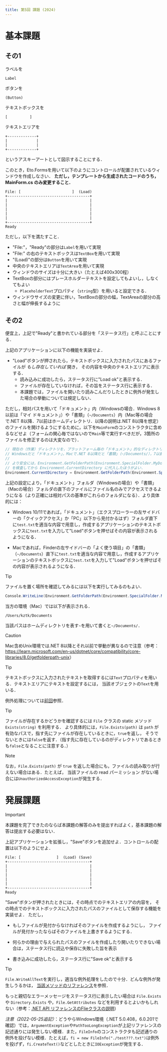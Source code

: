 ```yaml
---
title: 第5回 課題 (2024)
---
```


# 基本課題

## その1

ラベルを

```text {.asciiart}
Label
```

ボタンを

```text {.asciiart}
(Button)
```

テキストボックスを

```text {.asciiart}
[          ]
```

テキストエリアを

```text {.asciiart}
+-------------+
|             |
|             |
+-------------+
```

というアスキーアートとして図示することにする．

このとき，Eto.Formsを用いて以下のようにコントロールが配置されているウィンドウを作成しなさい．
**ただし，テンプレートから生成されたコードのうち，MainForm.cs のみ変更すること．**

```text {.asciiart}
File: [                       ]  (Load) 
+-------------------------------------+
|                                     |
|                                     |
|                                     |
|                                     |
|                                     |
+-------------------------------------+
Ready
```

ただし，以下を満たすこと．

- "File:"，"Ready"の部分は``Label``を用いて実現
- "File:" の右のテキストボックスは``TextBox``を用いて実現
- "(Load)"の部分は``Button``を用いて実現
- 中央のテキストエリアは``TextArea``を用いて実現
- ウィンドウのサイズは十分に大きい（たとえば400x300程）
- TextBoxの部分にはプレースホルダーテキストを設定してもよいし，しなくてもよい
  - ``PlaceholderText``プロパティ（``string``型）を用いると設定できる．
- ウィンドウサイズの変更に伴い，TextBoxの部分の幅，TextAreaの部分の高さと幅が伸長するように

## その2

便宜上，上記で"Ready"と書かれている部分を「ステータス行」と呼ぶことにする．

上記のアプリケーションに以下の機能を実装せよ．

- "Load"ボタンが押されたら，テキストボックスに入力されたパスにあるファイルが *もし存在していれば* 開き，
  その内容を中央のテキストエリアに表示する．
  - 読み込みに成功したら，ステータス行に"Load ok"と表示する．
  - ファイルが存在していなければ，その旨をステータス行に表示する．
  - 本課題では，ファイルを開いたり読みこんだりしたときに例外が発生した場合の挙動については規定しない．

ただし，相対パスを用いて「ドキュメント」内（Windowsの場合．Windows 8以前は「マイ ドキュメント」）や「書類」（`~/Documents`）内（Mac等の場合で.NET 8以降．7以前はホームディレクトリ．以降の説明は.NET 8以降を想定）のファイルを開けるようにするために，以下を``MainForm``のコンストラクタに含めるなどせよ（フォームの関心毎ではないので``Main``等で実行すべきだが，3箇所のファイルを修正するのは大変なので）．

```cs
// 現在の（作業）ディレクトリを，プラットフォーム毎の「ドキュメント」的なディレクトリに設定する
// Windowsだと「ドキュメント」，Macで.NET 8以降だと「書類」（~/Documents/），7以前はホームディレクトリ．他の環境は未確認．
// 
// より安全には，Environment.GetFolderPath(Environment.SpecialFolder.MyDocuments) が空文字列かどうか
// を検査してから Environment.CurrentDirectory に代入したほうがよい．
Environment.CurrentDirectory = Environment.GetFolderPath(Environment.SpecialFolder.MyDocuments);
```

上記の設定により，「ドキュメント」フォルダ（Windowsの場合）や「書類」（Macの場合）フォルダの直下のファイルにファイル名のみでアクセスできるようになる（より正確には相対パスの基準がこれらのフォルダになる）．より具体的には：

- Windows 10/11であれば，「ドキュメント」（エクスプローラーの左サイドバーの「クイックアクセス」か「PC」以下から見付かるはず）フォルダ直下に``test.txt``を適当な内容で用意し，作成するアプリケーションのテキストボックスに``test.txt``を入力して"Load"ボタンを押せばその内容が表示されるようになる．

- Macであれば，Finderの左サイドバーの「よく使う項目」の「書類」（`~/Documents`）直下に``test.txt``を適当な内容で用意し，作成するアプリケーションのテキストボックスに``test.txt``を入力して"Load"ボタンを押せばその内容が表示されるようになる．

> [!TIP]
> ファイルを置く場所を確認してみるには以下を実行してみるのもよい．
>
> ```cs
> Console.WriteLine(Environment.GetFolderPath(Environment.SpecialFolder.MyDocuments));
> ```
>
> 当方の環境（Mac）では以下が表示される．
>
> ```text
> /Users/kztk/Documents
> ```
>
> 当該パスはホームディレクトリを表す`~`を用いて書くと`~/Documents/`．

> [!CAUTION]
> Mac含めUnix環境では.NET 8以降とそれ以前で挙動が異なるので注意（参考：<https://learn.microsoft.com/en-us/dotnet/core/compatibility/core-libraries/8.0/getfolderpath-unix>）

> [!TIP]
> テキストボックスに入力されたテキストを取得するには``Text``プロパティを用いる．テキストエリアにテキストを設定するには，
> 当該オブジェクトの``Text``を用いる．
>
> 例外処理については[前回](./w4.html)参照．

> [!TIP]
> ファイルが存在するかどうかを確認するには ``File`` クラスの static メソッド ``Exists(string)`` を利用する．
> より具体的には，``File.Exists(path)`` は ``path`` が有効なパスで，指す先にファイルが存在しているときに，``true``を返し，
> そうでないときには``false``を返す．（指す先に存在しているのがディレクトリであるときも``false``となることに注意する．）

> [!NOTE]
> なお，``File.Exists(path)`` が ``true`` を返した場合にも，ファイルの読み取りが行えない場合はある．たとえば，
> 当該ファイルの read パーミッション がない場合には``UnauthorizedAccessException``が発生する．

# 発展課題

> [!IMPORTANT]
> 本課題を完了できたのならば本課題の解答のみを提出すればよく，基本課題の解答は提出する必要はない．

上記アプリケーションを拡張し，"Save"ボタンを追加せよ．コントロールの配置は以下のようにせよ．

```text {.asciiart}
File: [                ]  (Load) (Save)
+-------------------------------------+
|                                     |
|                                     |
|                                     |
|                                     |
|                                     |
+-------------------------------------+
Ready
```

"Save"ボタンが押されたときには，その時点でのテキストエリアの内容を，
その時点でのテキストボックスに入力されたパスのファイルとして保存する機能を実装せよ．
ただし，

- もしファイルが見付からなければそのファイルを作成するようにし，
  ファイルが見付かったならばそのファイルを上書きするようにする．

- 何らかの理由で与えられたパスのファイルを作成したり開いたりできない場合は，ステータス行に読込や保存に失敗した旨を表示

- 書き込みに成功したら，ステータス行に"Save ok"と表示する

> [!TIP]
> ``File.WriteAllText``を実行し，適当な例外処理をしたので十分．どんな例外が発生しうるかは，
> [当該メソッドのリファレンス](https://docs.microsoft.com/en-us/dotnet/api/system.io.file.writealltext?view=net-6.0#system-io-file-writealltext(system-string-system-string))を参照．
>
> もっと親切なエラーメッセージをステータス行に表示したい場合は
> ``File.Exists`` や ``Directory.Exists`` や，``File.GetAttributes`` などを利用するとよいかもしれない（参考：[.NET API リファレンスのFlieクラスの説明](https://docs.microsoft.com/en-us/dotnet/api/system.io.file?view=net-6.0)）
>
> *注意（2022-05-25追記）*：どうやらWindows環境（.NET 5.0.408，6.0.201で確認）では，``ArgumentException``や``PathTooLongException``が上記リファレンスの記述通りには発生しない模様．また，``FileInfo``のコンストラクタも記述通りの例外を投げない模様．たとえば，``fi = new FileInfo("./test???.txt")``は例外を投げず，``fi.CreateText()``などとしたときに``IOException``が発生する．
